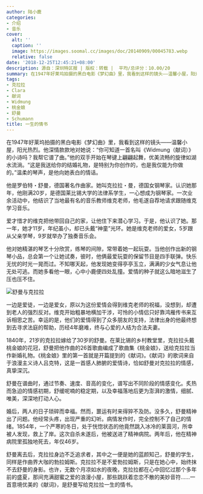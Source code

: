 ```yaml
---
author: 陆小鹿
categories:
- 介绍
- 音乐
cover:
  alt: ''
  caption: ''
  image: https://images.soomal.cc/images/doc/20140909/00045783.webp
  relative: false
date: '2018-12-25T12:45:21+08:00'
description: 源自：深圳特区报 | 版权：转载 |  平均/总评分：10.00/20
summary: 在1947年好莱坞拍摄的黑白电影《梦幻曲》里，我看到这样的镜头――温馨小屋，阳光热烈。他深情款款地对她说：“你可知道一首名叫《Widmung（献词）》的小诗吗？我帮它谱了曲。”他的双手开始在琴键上翩翩起舞，优美流畅的旋律如湖水流淌……
tags:
- 克拉拉
- Clara
- 献词
- Widmung
- 桃金娘
- 舒曼
- Schumann
title: 一生的情书
---
```


在1947年好莱坞拍摄的黑白电影《梦幻曲》里，我看到这样的镜头――温馨小屋，阳光热烈。他深情款款地对她说：“你可知道一首名叫《Widmung（献词）》的小诗吗？我帮它谱了曲。”他的双手开始在琴键上翩翩起舞，优美流畅的旋律如湖水流淌。“这是我送给你的结婚礼物，是特别为你创作的，也是我仅能为你做的。”温柔的琴声，是他向她表白的情话。

他是罗伯特・舒曼，德国著名作曲家。她叫克拉拉・曼，德国女钢琴家。认识她那年，他刚满20岁，是德国莱比锡大学的法律系学生，一心想成为钢琴家。一次业余活动中，他结识了当地最有名的音乐教师维克老师，他毛遂自荐地请求跟随维克学习音乐。

爱才惜才的维克把他带回自己的家，让他住下来潜心学习。于是，他认识了她。那一年，她才11岁，年纪虽小，却已头戴“神童”光环。她是维克老师的爱女，5岁跟从父亲学琴，9岁就举办了独奏音乐会。

他对她精湛的琴艺十分欣赏，练琴的间隙，常带着她一起玩耍。当他创作出新的钢琴小品，总会第一个让她试奏，彼时，他俩最爱玩耍的保留节目是四手联弹。快乐无忧的时光一晃而过。不知哪天起，他发现她变得亭亭玉立，满满的少女气息让他无处可逃。而她多看他一眼，心中小鹿便四处乱撞。爱情的种子就这么暗地滋生了压也压不住。

![舒曼与克拉拉](https://images.soomal.cc/images/doc/20140909/00045783.webp)





一边是爱徒，一边是爱女，原以为这份爱情会得到维克老师的祝福，没想到，却遭到老人的强烈反对。维克开始粗暴地横加干涉，可怜的小情侣只好靠鸿雁传书来互诉相思之苦。幸运的是，他们的爱情得到了众多朋友的支持，法律出身的他最终想到去寻求法庭的帮助，历经4年磨难，终与心爱的人结为合法夫妻。

1840年，21岁的克拉拉嫁给了30岁的舒曼。在莱比锡的乡村教堂里，克拉拉头戴桃金娘的花冠，舒曼把他作曲的26首歌曲编成了歌曲集《桃金娘》，送给克拉拉当作新婚礼物。《桃金娘》里的第一首就是开篇提到的《献词》。《献词》的歌词来自于浪漫主义诗人吕克特，这是一首感人肺腑的爱情诗，恰如舒曼对克拉拉的情感，真挚深沉。

舒曼在谱曲时，通过节奏、速度、音高的变化，谱写出不同阶段的情感变化。炙热而急迫的情感初期，舒缓呢喃的稳定期，以及幸福落地后更为澎湃的激情，细腻、唯美，深深地打动人心。

婚后，两人的日子琐碎而幸福。然而，噩运有时来得猝不及防。没多久，舒曼精神出了问题。他经常头疼，出现严重的幻听。病情发作时，完全控制不了自己的情绪。1854年，一个严寒的冬日，处于恍惚状态的他竟然跳入冰冷的莱茵河，所幸被人发现，救上了岸。这次自杀未遂后，他被送进了精神病院。两年后，他在精神病院里孤独地死去，年仅46岁。

舒曼离去后，克拉拉身边不乏追求者，其中之一便是她的蓝颜知己，舒曼的学生，同样是作曲界大咖的勃拉姆斯。克拉拉不是不爱勃拉姆斯，只是在她心中，始终抹不去舒曼的身影。也许，无数个月凉如水的夜晚，克拉拉都在心中回忆过那个多年前的盛夏，那间充满甜蜜之爱的浪漫小屋，那些跳跃着恋恋不散的美妙音符……一首意境优美的《献词》，是舒曼写给克拉拉一生的情书。